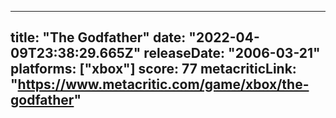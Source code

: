 
---
title: "The Godfather"
date: "2022-04-09T23:38:29.665Z"
releaseDate: "2006-03-21"
platforms: ["xbox"]
score: 77
metacriticLink: "https://www.metacritic.com/game/xbox/the-godfather"
---
